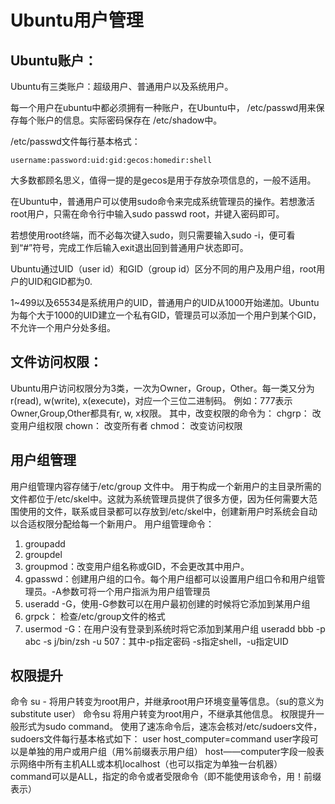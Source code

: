 # Ubuntu用户管理

## Ubuntu账户：

Ubuntu有三类账户：超级用户、普通用户以及系统用户。

每一个用户在ubuntu中都必须拥有一种账户，在Ubuntu中， /etc/passwd用来保存每个账户的信息。实际密码保存在 /etc/shadow中。

/etc/passwd文件每行基本格式：
```
username:password:uid:gid:gecos:homedir:shell
```
大多数都顾名思义，值得一提的是gecos是用于存放杂项信息的，一般不适用。

在Ubuntu中，普通用户可以使用sudo命令来完成系统管理员的操作。若想激活root用户，只需在命令行中输入sudo passwd root，并键入密码即可。

若想使用root终端，而不必每次键入sudo，则只需要输入sudo -i，便可看到“#”符号，完成工作后输入exit退出回到普通用户状态即可。

Ubuntu通过UID（user id）和GID（group id）区分不同的用户及用户组，root用户的UID和GID都为0.

1~499以及65534是系统用户的UID，普通用户的UID从1000开始递加。Ubuntu为每个大于1000的UID建立一个私有GID，管理员可以添加一个用户到某个GID，不允许一个用户分处多组。

## 文件访问权限：

Ubuntu用户访问权限分为3类，一次为Owner，Group，Other。每一类又分为r(read), w(write), x(execute)，对应一个三位二进制码。
例如：777表示Owner,Group,Other都具有r, w, x权限。
其中，改变权限的命令为：
chgrp： 改变用户组权限
chown： 改变所有者
chmod： 改变访问权限

## 用户组管理

用户组管理内容存储于/etc/group 文件中。
用于构成一个新用户的主目录所需的文件都位于/etc/skel中。这就为系统管理员提供了很多方便，因为任何需要大范围使用的文件，联系或目录都可以存放到/etc/skel中，创建新用户时系统会自动以合适权限分配给每一个新用户。
用户组管理命令：
1. groupadd
2. groupdel
3. groupmod：改变用户组名称或GID，不会更改其中用户。
4. gpasswd：创建用户组的口令。每个用户组都可以设置用户组口令和用户组管理员。-A参数可将一个用户指派为用户组管理员
5. useradd -G，使用-G参数可以在用户最初创建的时候将它添加到某用户组
6. grpck： 检查/etc/group文件的格式
7. usermod -G：在用户没有登录到系统时将它添加到某用户组
useradd bbb -p abc -s j/bin/zsh -u 507：其中-p指定密码 -s指定shell，-u指定UID

## 权限提升

命令 su - 将用户转变为root用户，并继承root用户环境变量等信息。（su的意义为substitute user）
命令su    将用户转变为root用户，不继承其他信息。
权限提升一般形式为sudo command。
使用了速冻命令后，速冻会核对/etc/sudoers文件，sudoers文件每行基本格式如下：
user  host_computer=command
user字段可以是单独的用户或用户组（用%前缀表示用户组）
host——computer字段一般表示网络中所有主机ALL或本机localhost（也可以指定为单独一台机器）
command可以是ALL，指定的命令或者受限命令（即不能使用该命令，用！前缀表示）
